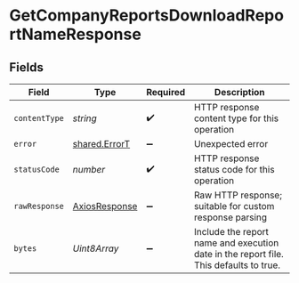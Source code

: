 # GetCompanyReportsDownloadReportNameResponse


## Fields

| Field                                                                                 | Type                                                                                  | Required                                                                              | Description                                                                           |
| ------------------------------------------------------------------------------------- | ------------------------------------------------------------------------------------- | ------------------------------------------------------------------------------------- | ------------------------------------------------------------------------------------- |
| `contentType`                                                                         | *string*                                                                              | :heavy_check_mark:                                                                    | HTTP response content type for this operation                                         |
| `error`                                                                               | [shared.ErrorT](../../models/shared/errort.md)                                        | :heavy_minus_sign:                                                                    | Unexpected error                                                                      |
| `statusCode`                                                                          | *number*                                                                              | :heavy_check_mark:                                                                    | HTTP response status code for this operation                                          |
| `rawResponse`                                                                         | [AxiosResponse](https://axios-http.com/docs/res_schema)                               | :heavy_minus_sign:                                                                    | Raw HTTP response; suitable for custom response parsing                               |
| `bytes`                                                                               | *Uint8Array*                                                                          | :heavy_minus_sign:                                                                    | Include the report name and execution date in the report file. This defaults to true. |